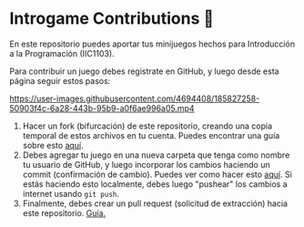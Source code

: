 # Introgame Contributions 👾
En este repositorio puedes aportar tus minijuegos hechos para Introducción a la Programación (IIC1103).

Para contribuir un juego debes registrate en GitHub, y luego desde esta página seguir estos pasos:

https://user-images.githubusercontent.com/4694408/185827258-50903f4c-6a28-443b-95b9-a0f6ae996a05.mp4

1. Hacer un fork (bifurcación) de este repositorio, creando una copia temporal de estos archivos en tu cuenta. Puedes encontrar una guía sobre esto [aquí](https://help.github.com/es/github/collaborating-with-issues-and-pull-requests/working-with-forks).
2. Debes agregar tu juego en una nueva carpeta que tenga como nombre tu usuario de GitHub, y luego incorporar los cambios haciendo un commit (confirmación de cambio). Puedes ver como hacer esto [aquí](https://help.github.com/es/github/using-git). Si estás haciendo esto localmente, debes luego "pushear" los cambios a internet usando `git push`.
3. Finalmente, debes crear un pull request (solicitud de extracción) hacia este repositorio. [Guía.](https://help.github.com/es/github/collaborating-with-issues-and-pull-requests/proposing-changes-to-your-work-with-pull-requests)

